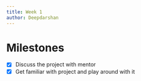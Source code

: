 ```yaml
---
title: Week 1
author: Deepdarshan
---
```


# Milestones

- [x] Discuss the project with mentor
- [x] Get familiar with project and play around with it